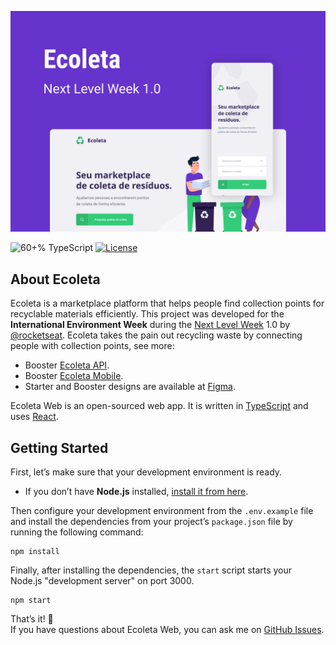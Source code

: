 <!-- Cover -->
[![Cover](./.github/assets/capa.svg)](https://nextlevelweek.com)

<!-- Badges -->
![60+% TypeScript](https://img.shields.io/github/languages/top/guiribmedeiros/ecoleta-web?style=for-the-badge)
[![License](https://img.shields.io/github/license/guiribmedeiros/ecoleta-web?style=for-the-badge)](./LICENSE.md)

## About Ecoleta

Ecoleta is a marketplace platform that helps people find collection points for recyclable materials efficiently. This project was developed for the **International Environment Week** during the [Next Level Week](https://nextlevelweek.com) 1.0 by [@rocketseat](https://github.com/rocketseat). Ecoleta takes the pain out recycling waste by connecting people with collection points, see more:

- Booster [Ecoleta API](https://github.com/guiribmedeiros/ecoleta-api).
- Booster [Ecoleta Mobile](https://github.com/guiribmedeiros/ecoleta-mobile).
- Starter and Booster designs are available at [Figma](https://www.figma.com/file/RdlEdkUng704Q0OyIHjSGi/Ecoleta).

Ecoleta Web is an open-sourced web app. It is written in [TypeScript](http://www.typescriptlang.org) and
uses [React](https://reactjs.org/).

## Getting Started

First, let’s make sure that your development environment is ready.

- If you don’t have **Node.js** installed, [install it from here](https://nodejs.org/).

Then configure your development environment from the `.env.example` file and install the dependencies from your project’s `package.json` file by running the following command:

```
npm install
```

Finally, after installing the dependencies, the `start` script starts your Node.js "development server" on port 3000.

```
npm start
```

That’s it! :rocket:  
If you have questions about Ecoleta Web, you can ask me on [GitHub Issues](https://github.com/guiribmedeiros/ecoleta-web/issues).
